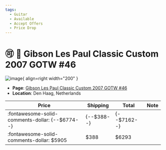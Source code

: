 ```yaml
---
tags:
  - Guitar
  - Available
  - Accept Offers
  - Price Drop
---
```


# :accept: :arrow_down_small: Gibson Les Paul Classic Custom 2007 GOTW #46

![image](https://rvb-img.reverb.com/image/upload/s--2RPuMv0Q--/a_0/t_card-square/v1697374013/heaox6hact3kesexokzg.jpg){ align=right width="200" }

* **Page**: [Gibson Les Paul Classic Custom 2007 GOTW #46](https://reverb.com/ca/item/74578653-gibson-les-paul-classic-custom-2007-gotw-46)
* **Location**: Den Haag, Netherlands


| Price | Shipping  | Total | Note    |
|-------|-----------|-------|---------|
| :fontawesome-solid-comments-dollar: {--$6774--} | {--$388--} | {--$7162--} | |
| :fontawesome-solid-comments-dollar: $5905 | $388 | $6293 | |

